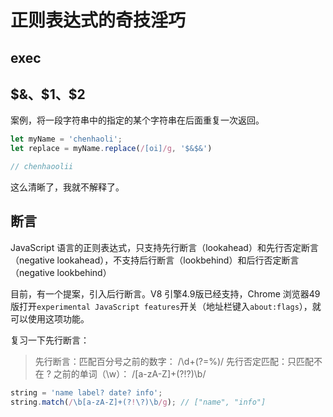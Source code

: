 # 正则表达式的奇技淫巧

## exec


## $&、$1、$2

案例，将一段字符串中的指定的某个字符串在后面重复一次返回。

```js
let myName = 'chenhaoli';
let replace = myName.replace(/[oi]/g, '$&$&')

// chenhaoolii
```

这么清晰了，我就不解释了。

## 断言

JavaScript 语言的正则表达式，只支持先行断言（lookahead）和先行否定断言（negative lookahead），不支持后行断言（lookbehind）和后行否定断言（negative lookbehind）

目前，有一个提案，引入后行断言。V8 引擎4.9版已经支持，Chrome 浏览器49版打开`experimental JavaScript features`开关（地址栏键入`about:flags`），就可以使用这项功能。

复习一下先行断言：

> 先行断言：匹配百分号之前的数字： /\d+(?=%)/
> 先行否定匹配：只匹配不在 ? 之前的单词（\w）： /[a-zA-Z]+(?!\?)\b/

```js
string = 'name label? date? info'; 
string.match(/\b[a-zA-Z]+(?!\?)\b/g); // ["name", "info"]
```